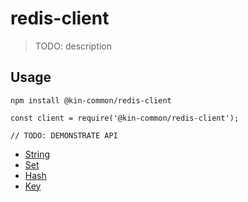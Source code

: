 # redis-client

> TODO: description

## Usage

```
npm install @kin-common/redis-client
```

```
const client = require('@kin-common/redis-client');

// TODO: DEMONSTRATE API
```

-   [String](/docs/string.md)
-   [Set](/docs/set.md)
-   [Hash](/docs/hash.md)
-   [Key](/docs/key.md)
